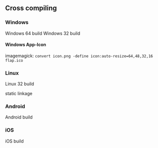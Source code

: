 ## Cross compiling

### Windows

Windows 64 build
Windows 32 build

#### Windows App-Icon

imagemagick:
`convert icon.png -define icon:auto-resize=64,48,32,16 flap.ico`

### Linux

Linux 32 build

static linkage

### Android

Android build

### iOS

iOS build
